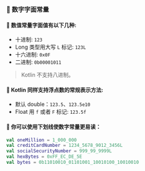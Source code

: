 ### 🔢 数字字面常量
#### 🧮 数值常量字面值有以下几种:

- 十进制: `123`
- Long 类型用大写 `L` 标记: `123L`
- 十六进制: `0x0F`
- 二进制: `0b00001011`
> Kotlin 不支持八进制。

#### 🧮 Kotlin 同样支持浮点数的常规表示方法:

- 默认 double：`123.5`、`123.5e10`
- Float 用 `f` 或者 `F` 标记: `123.5f`

#### 👀 你可以使用下划线使数字常量更易读：

```kotlin
val oneMillion = 1_000_000
val creditCardNumber = 1234_5678_9012_3456L
val socialSecurityNumber = 999_99_9999L
val hexBytes = 0xFF_EC_DE_5E
val bytes = 0b11010010_01101001_10010100_10010010
```